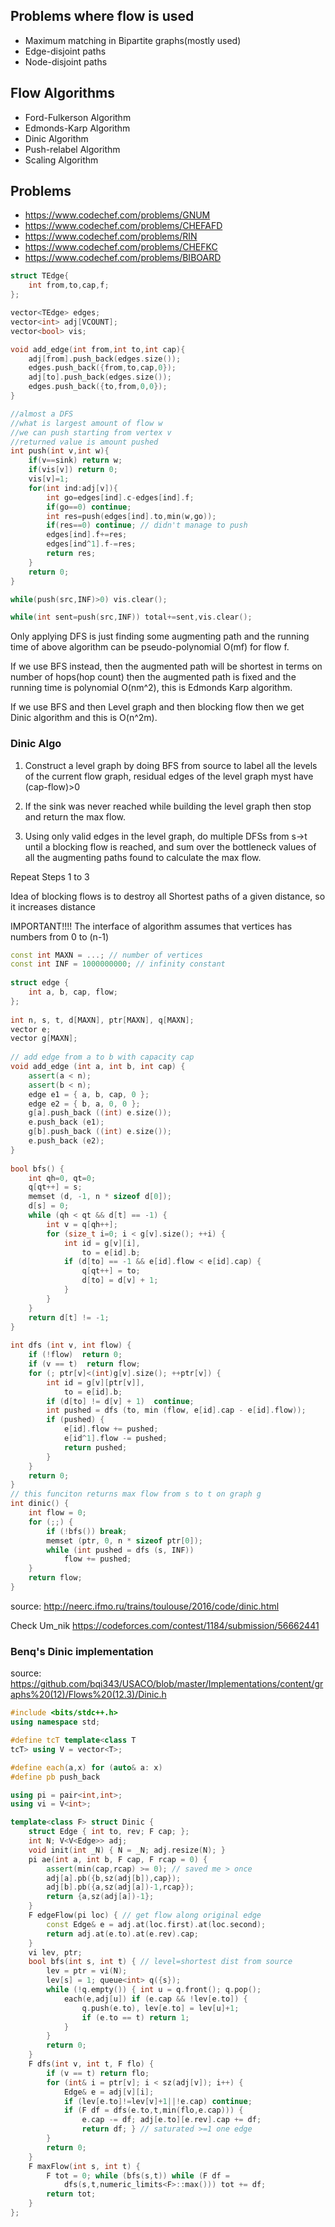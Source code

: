 ## Problems where flow is used
* Maximum matching in Bipartite graphs(mostly used)
* Edge-disjoint paths
* Node-disjoint paths

## Flow Algorithms
* Ford-Fulkerson Algorithm
* Edmonds-Karp Algorithm
* Dinic Algorithm
* Push-relabel Algorithm
* Scaling Algorithm

## Problems
* https://www.codechef.com/problems/GNUM
* https://www.codechef.com/problems/CHEFAFD
* https://www.codechef.com/problems/RIN
* https://www.codechef.com/problems/CHEFKC
* https://www.codechef.com/problems/BIBOARD

```cpp
struct TEdge{
    int from,to,cap,f;
};

vector<TEdge> edges;
vector<int> adj[VCOUNT];
vector<bool> vis;

void add_edge(int from,int to,int cap){
    adj[from].push_back(edges.size());
    edges.push_back({from,to,cap,0});
    adj[to].push_back(edges.size());
    edges.push_back({to,from,0,0});
}

//almost a DFS
//what is largest amount of flow w 
//we can push starting from vertex v
//returned value is amount pushed
int push(int v,int w){
    if(v==sink) return w;
    if(vis[v]) return 0;
    vis[v]=1;
    for(int ind:adj[v]){
        int go=edges[ind].c-edges[ind].f;
        if(go==0) continue;
        int res=push(edges[ind].to,min(w,go));
        if(res==0) continue; // didn't manage to push
        edges[ind].f+=res;
        edges[ind^1].f-=res;
        return res;
    }
    return 0;
}

while(push(src,INF)>0) vis.clear();

while(int sent=push(src,INF)) total+=sent,vis.clear();
```

Only applying DFS is just finding some augmenting path and the running time of above algorithm can be pseudo-polynomial O(mf) for flow f.

If we use BFS instead, then the augmented path will be shortest in terms on number of hops(hop count) then the augmented path is fixed and the running time is polynomial
O(nm^2), this is Edmonds Karp algorithm.

If we use BFS and then Level graph and then blocking flow then we get Dinic algorithm and this is O(n^2m).


### Dinic Algo

1. Construct a level graph by doing BFS from source to label all the levels of the current flow graph, residual edges of the level graph myst have (cap-flow)>0

2. If the sink was never reached while building the level graph then stop and return the max flow.

3. Using only valid edges in the level graph, do multiple DFSs from s->t until a blocking flow is reached, and sum over the  bottleneck values of all the augmenting paths found to calculate the max flow.

Repeat Steps 1 to 3

Idea of blocking flows is to destroy all Shortest paths of a given distance, so it increases distance

IMPORTANT!!!! The interface of algorithm assumes that vertices has numbers from 0 to (n-1)

```cpp
const int MAXN = ...; // number of vertices
const int INF = 1000000000; // infinity constant
 
struct edge {
    int a, b, cap, flow;
};
 
int n, s, t, d[MAXN], ptr[MAXN], q[MAXN];
vector e;
vector g[MAXN];
 
// add edge from a to b with capacity cap
void add_edge (int a, int b, int cap) {
    assert(a < n);
    assert(b < n);
    edge e1 = { a, b, cap, 0 };
    edge e2 = { b, a, 0, 0 };
    g[a].push_back ((int) e.size());
    e.push_back (e1);
    g[b].push_back ((int) e.size());
    e.push_back (e2);
}
 
bool bfs() {
    int qh=0, qt=0;
    q[qt++] = s;
    memset (d, -1, n * sizeof d[0]);
    d[s] = 0;
    while (qh < qt && d[t] == -1) {
        int v = q[qh++];
        for (size_t i=0; i < g[v].size(); ++i) {
            int id = g[v][i],
                to = e[id].b;
            if (d[to] == -1 && e[id].flow < e[id].cap) {
                q[qt++] = to;
                d[to] = d[v] + 1;
            }
        }
    }
    return d[t] != -1;
}
 
int dfs (int v, int flow) {
    if (!flow)  return 0;
    if (v == t)  return flow;
    for (; ptr[v]<(int)g[v].size(); ++ptr[v]) {
        int id = g[v][ptr[v]],
            to = e[id].b;
        if (d[to] != d[v] + 1)  continue;
        int pushed = dfs (to, min (flow, e[id].cap - e[id].flow));
        if (pushed) {
            e[id].flow += pushed;
            e[id^1].flow -= pushed;
            return pushed;
        }
    }
    return 0;
}
// this funciton returns max flow from s to t on graph g
int dinic() {
    int flow = 0;
    for (;;) {
        if (!bfs()) break;
        memset (ptr, 0, n * sizeof ptr[0]);
        while (int pushed = dfs (s, INF))
            flow += pushed;
    }
    return flow;
}
```

source: http://neerc.ifmo.ru/trains/toulouse/2016/code/dinic.html

Check Um_nik https://codeforces.com/contest/1184/submission/56662441


### Benq's Dinic implementation

source: https://github.com/bqi343/USACO/blob/master/Implementations/content/graphs%20(12)/Flows%20(12.3)/Dinic.h

```cpp
#include <bits/stdc++.h>
using namespace std;

#define tcT template<class T
tcT> using V = vector<T>;

#define each(a,x) for (auto& a: x)
#define pb push_back

using pi = pair<int,int>;
using vi = V<int>;

template<class F> struct Dinic {
    struct Edge { int to, rev; F cap; };
    int N; V<V<Edge>> adj;
    void init(int _N) { N = _N; adj.resize(N); }
    pi ae(int a, int b, F cap, F rcap = 0) { 
        assert(min(cap,rcap) >= 0); // saved me > once
        adj[a].pb({b,sz(adj[b]),cap});
        adj[b].pb({a,sz(adj[a])-1,rcap});
        return {a,sz(adj[a])-1};
    }
    F edgeFlow(pi loc) { // get flow along original edge
        const Edge& e = adj.at(loc.first).at(loc.second);
        return adj.at(e.to).at(e.rev).cap;
    }
    vi lev, ptr;
    bool bfs(int s, int t) { // level=shortest dist from source
        lev = ptr = vi(N);
        lev[s] = 1; queue<int> q({s});
        while (!q.empty()) { int u = q.front(); q.pop();
            each(e,adj[u]) if (e.cap && !lev[e.to]) {
                q.push(e.to), lev[e.to] = lev[u]+1;
                if (e.to == t) return 1;
            }
        }
        return 0;
    }
    F dfs(int v, int t, F flo) {
        if (v == t) return flo;
        for (int& i = ptr[v]; i < sz(adj[v]); i++) {
            Edge& e = adj[v][i];
            if (lev[e.to]!=lev[v]+1||!e.cap) continue;
            if (F df = dfs(e.to,t,min(flo,e.cap))) { 
                e.cap -= df; adj[e.to][e.rev].cap += df;
                return df; } // saturated >=1 one edge
        }
        return 0;
    }
    F maxFlow(int s, int t) {
        F tot = 0; while (bfs(s,t)) while (F df = 
            dfs(s,t,numeric_limits<F>::max())) tot += df;
        return tot;
    }
};
```
